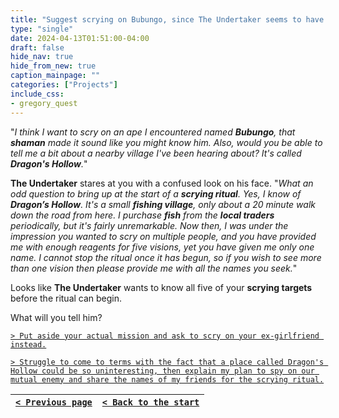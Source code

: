 ```yaml
---
title: "Suggest scrying on Bubungo, since The Undertaker seems to have had a history with him already; then ask him if he can tell me anything about Dragon's Hollow."
type: "single"
date: 2024-04-13T01:51:00-04:00
draft: false
hide_nav: true
hide_from_new: true
caption_mainpage: ""
categories: ["Projects"]
include_css:
- gregory_quest
---
```


"*I think I want to scry on an ape I encountered named **Bubungo**, that **shaman** made it sound like you might know him. Also, would you be able to tell me a bit about a nearby village I've been hearing about? It's called **Dragon's Hollow**.*"

**The Undertaker** stares at you with a confused look on his face. "*What an odd question to bring up at the start of a **scrying ritual**. Yes, I know of **Dragon’s Hollow**. It's a small **fishing village**, only about a 20 minute walk down the road from here. I purchase **fish** from the **local traders** periodically, but it's fairly unremarkable. Now then, I was under the impression you wanted to scry on multiple people, and you have provided me with enough reagents for five visions, yet you have given me only one name. I cannot stop the ritual once it has begun, so if you wish to see more than one vision then please provide me with all the names you seek.*"

Looks like **The Undertaker** wants to know all five of your **scrying targets** before the ritual can begin. 

What will you tell him?

[``> Put aside your actual mission and ask to scry on your ex-girlfriend instead.``](../91a)

[``> Struggle to come to terms with the fact that a place called Dragon's Hollow could be so uninteresting, then explain my plan to spy on our mutual enemy and share the names of my friends for the scrying ritual.``](../92)

|[``< Previous page``](../90)|[``< Back to the start``](../)|
|---|---|